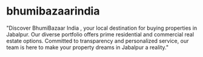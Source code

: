 # bhumibazaarindia
"Discover BhumiBazaar India , your local destination for buying properties in Jabalpur. Our diverse portfolio offers prime residential and commercial real estate options. Committed to transparency and personalized service, our team is here to make your property dreams in Jabalpur a reality."
